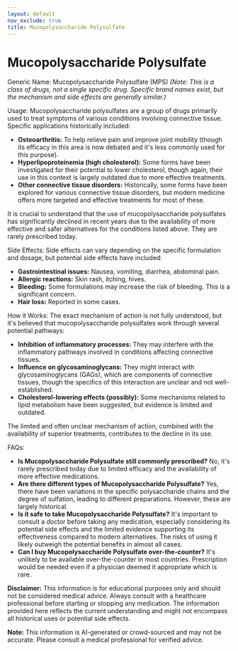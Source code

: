 ```yaml
---
layout: default
nav_exclude: true
title: Mucopolysaccharide Polysulfate
---
```


# Mucopolysaccharide Polysulfate

Generic Name:  Mucopolysaccharide Polysulfate (MPS)  *(Note: This is a class of drugs, not a single specific drug.  Specific brand names exist, but the mechanism and side effects are generally similar.)*

Usage:  Mucopolysaccharide polysulfates are a group of drugs primarily used to treat symptoms of various conditions involving connective tissue.  Specific applications historically included:

* **Osteoarthritis:** To help relieve pain and improve joint mobility (though its efficacy in this area is now debated and it's less commonly used for this purpose).
* **Hyperlipoproteinemia (high cholesterol):**  Some forms have been investigated for their potential to lower cholesterol, though again, their use in this context is largely outdated due to more effective treatments.
* **Other connective tissue disorders:** Historically, some forms have been explored for various connective tissue disorders, but modern medicine offers more targeted and effective treatments for most of these.

It is crucial to understand that the use of mucopolysaccharide polysulfates has significantly declined in recent years due to the availability of more effective and safer alternatives for the conditions listed above.  They are rarely prescribed today.

Side Effects:  Side effects can vary depending on the specific formulation and dosage, but potential side effects have included:

* **Gastrointestinal issues:**  Nausea, vomiting, diarrhea, abdominal pain.
* **Allergic reactions:** Skin rash, itching, hives.
* **Bleeding:**  Some formulations may increase the risk of bleeding.  This is a significant concern.
* **Hair loss:**  Reported in some cases.


How it Works:  The exact mechanism of action is not fully understood, but it's believed that mucopolysaccharide polysulfates work through several potential pathways:

* **Inhibition of inflammatory processes:** They may interfere with the inflammatory pathways involved in conditions affecting connective tissues.
* **Influence on glycosaminoglycans:** They might interact with glycosaminoglycans (GAGs), which are components of connective tissues, though the specifics of this interaction are unclear and not well-established.
* **Cholesterol-lowering effects (possibly):**  Some mechanisms related to lipid metabolism have been suggested, but evidence is limited and outdated.

The limited and often unclear mechanism of action, combined with the availability of superior treatments, contributes to the decline in its use.

FAQs:

* **Is Mucopolysaccharide Polysulfate still commonly prescribed?** No, it's rarely prescribed today due to limited efficacy and the availability of more effective medications.
* **Are there different types of Mucopolysaccharide Polysulfate?** Yes, there have been variations in the specific polysaccharide chains and the degree of sulfation, leading to different preparations.  However, these are largely historical.
* **Is it safe to take Mucopolysaccharide Polysulfate?**  It's important to consult a doctor before taking any medication, especially considering its potential side effects and the limited evidence supporting its effectiveness compared to modern alternatives.  The risks of using it likely outweigh the potential benefits in almost all cases.
* **Can I buy Mucopolysaccharide Polysulfate over-the-counter?**  It's unlikely to be available over-the-counter in most countries.  Prescription would be needed even if a physician deemed it appropriate which is rare.


**Disclaimer:** This information is for educational purposes only and should not be considered medical advice.  Always consult with a healthcare professional before starting or stopping any medication.  The information provided here reflects the current understanding and might not encompass all historical uses or potential side effects.


**Note:** This information is AI-generated or crowd-sourced and may not be accurate. Please consult a medical professional for verified advice.